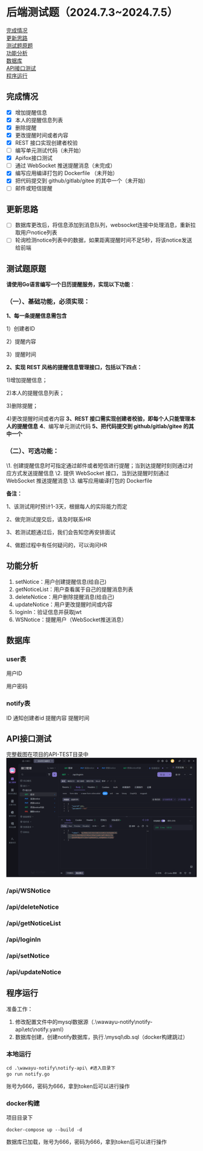 # 后端测试题（2024.7.3~2024.7.5）
[完成情况](#完成情况)  
[更新思路](#更新思路)  
[测试题原题](#测试题原题)  
[功能分析](#功能分析)  
[数据库](#数据库)  
[API接口测试](#API接口测试)  
[程序运行](#程序运行)  
## 完成情况

- [x] 增加提醒信息
- [x] 本人的提醒信息列表
- [x] 删除提醒
- [x] 更改提醒时间或者内容
- [x] REST 接口实现创建者校验
- [ ] 编写单元测试代码（未开始）
- [x] Apifox接口测试
- [ ] 通过 WebSocket 推送提醒消息（未完成）
- [x] 编写应用编译打包的 Dockerfile （未开始）
- [x] 把代码提交到 github/gitlab/gitee 的其中一个（未开始）
- [ ] 邮件或短信提醒

## 更新思路

- [ ] 数据库更改后，将信息添加到消息队列，websocket连接中处理消息，重新拉取用户notice列表
- [ ] 轮询检测notice列表中的数据，如果距离提醒时间不足5秒，将该notice发送给前端

## 测试题原题

**请使用Go语言编写一个日历提醒服务，实现以下功能**：

###  **（一）、基础功能，必须实现：**

**1、每一条提醒信息需包含**

1）创建者ID

2）提醒内容

3）提醒时间

**2、实现 REST 风格的提醒信息管理接口，包括以下四点：**

1)增加提醒信息；

2)本人的提醒信息列表；

3)删除提醒；

4)更改提醒时间或者内容
**3、REST 接口需实现创建者校验，即每个人只能管理本人的提醒信息**
**4**、编写单元测试代码
**5、把代码提交到 github/gitlab/gitee 的其中一个**

### **（二）、可选功能：**

\1. 创建提醒信息时可指定通过邮件或者短信进行提醒；当到达提醒时刻则通过对应方式发送提醒信息
\2. 提供 WebSocket 接口，当到达提醒时刻通过 WebSocket 推送提醒消息
\3. 编写应用编译打包的 Dockerfile

**备注：**

1、该测试用时预计1-3天，根据每人的实际能力而定

2、做完测试提交后，请及时联系HR

3、若测试题通过后，我们会告知您再安排面试

4、做题过程中有任何疑问的，可以询问HR

## 功能分析

1. setNotice：用户创建提醒信息(给自己)
2. getNoticeList：用户查看属于自己的提醒消息列表
3. deleteNotice：用户删除提醒消息(给自己)
4. updateNotice：用户更改提醒时间或内容
5. loginIn：验证信息并获取jwt
6. WSNotice：提醒用户（WebSocket推送消息）

## 数据库

### user表

用户ID

用户密码

### notify表

ID
通知创建者id
提醒内容
提醒时间

## API接口测试

完整截图在项目的API-TEST目录中
![img.png](./API-TEST/img.png)

### /api/WSNotice

### /api/deleteNotice

### /api/getNoticeList

### /api/loginIn

### /api/setNotice

### /api/updateNotice

## 程序运行

准备工作：

1. 修改配置文件中的mysql数据源（.\wawayu-notify\notify-api\etc\notify.yaml）
2. 数据库创建，创建notify数据库，执行.\mysql\db.sql（docker构建跳过）

### 本地运行

```
cd .\wawayu-notify\notify-api\ #进入目录下
go run notify.go
```

账号为666，密码为666，拿到token后可以进行操作

### docker构建

项目目录下

```shell
docker-compose up --build -d
```

数据库已加载，账号为666，密码为666，拿到token后可以进行操作

